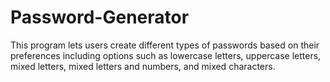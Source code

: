 # Password-Generator
This program lets users create different types of passwords based on their preferences including options such as lowercase letters, uppercase letters, mixed letters, mixed letters and numbers, and mixed characters.
